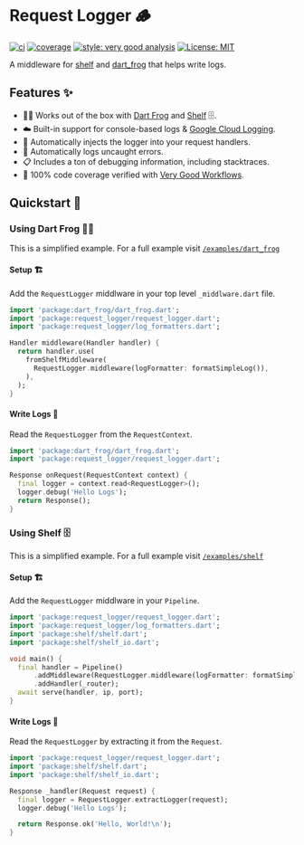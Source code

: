 # Request Logger 🪵
[![ci][ci_badge]][ci_link]
[![coverage][coverage_badge]][ci_link]
[![style: very good analysis][very_good_analysis_badge]][very_good_analysis_link]
[![License: MIT][license_badge]][license_link]

A middleware for [shelf](https://pub.dev/packages/shelf) and [dart_frog](https://verygoodopensource.github.io/dart_frog/) that helps write logs.

## Features ✨
- 🎯🐸 Works out of the box with [Dart Frog](https://verygoodopensource.github.io/dart_frog/) and [Shelf](https://pub.dev/packages/shel) 🗄️.
- ☁️ Built-in support for console-based logs & [Google Cloud Logging](https://cloud.google.com/logging).
- 💉 Automatically injects the logger into your request handlers.
- 🐛 Automatically logs uncaught errors.
- 📋 Includes a ton of debugging information, including stacktraces.
- 🧪 100% code coverage verified with [Very Good Workflows](https://github.com/VeryGoodOpenSource/very_good_workflows).

## Quickstart 🚀

### Using Dart Frog 🎯🐸
This is a simplified example. For a full example visit [`/examples/dart_frog`](https://github.com/mtwichel/request_logger/tree/main/examples/dart_frog)
#### Setup 🏗️

Add the `RequestLogger` middlware in your top level `_middlware.dart` file.
```dart
import 'package:dart_frog/dart_frog.dart';
import 'package:request_logger/request_logger.dart';
import 'package:request_logger/log_formatters.dart';

Handler middleware(Handler handler) {
  return handler.use(
    fromShelfMiddleware(
      RequestLogger.middleware(logFormatter: formatSimpleLog()),
    ),
  );
}
```

#### Write Logs 📝

Read the `RequestLogger` from the `RequestContext`.
```dart
import 'package:dart_frog/dart_frog.dart';
import 'package:request_logger/request_logger.dart';

Response onRequest(RequestContext context) {
  final logger = context.read<RequestLogger>();
  logger.debug('Hello Logs');
  return Response();
}
```

### Using Shelf 🗄️
This is a simplified example. For a full example visit [`/examples/shelf`](https://github.com/mtwichel/request_logger/tree/main/examples/shelf)
#### Setup 🏗️

Add the `RequestLogger` middlware in your `Pipeline`.
```dart
import 'package:request_logger/request_logger.dart';
import 'package:request_logger/log_formatters.dart';
import 'package:shelf/shelf.dart';
import 'package:shelf/shelf_io.dart';

void main() {
  final handler = Pipeline()
      .addMiddleware(RequestLogger.middleware(logFormatter: formatSimpleLog()))
      .addHandler(_router);
  await serve(handler, ip, port);
}
```

#### Write Logs 📝

Read the `RequestLogger` by extracting it from the `Request`.
```dart
import 'package:request_logger/request_logger.dart';
import 'package:shelf/shelf.dart';
import 'package:shelf/shelf_io.dart';

Response _handler(Request request) {
  final logger = RequestLogger.extractLogger(request);
  logger.debug('Hello Logs');

  return Response.ok('Hello, World!\n');
}
```

[ci_badge]: https://github.com/mtwichel/request_logger/actions/workflows/request_logger_verify_and_test.yaml/badge.svg
[ci_link]: https://github.com/mtwichel/request_logger/actions/workflows/request_logger_verify_and_test.yaml
[coverage_badge]: https://raw.githubusercontent.com/mtwichel/request_logger/main/coverage_badge.svg
[license_badge]: https://img.shields.io/badge/license-MIT-blue.svg
[license_link]: https://opensource.org/licenses/MIT
[very_good_analysis_badge]: https://img.shields.io/badge/style-very_good_analysis-B22C89.svg
[very_good_analysis_link]: https://pub.dev/packages/very_good_analysis
